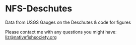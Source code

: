 # NFS-Deschutes
Data from USGS Gauges on the Deschutes &amp; code for figures


Please contact me with any questions you might have: liz@nativefishsociety.org

